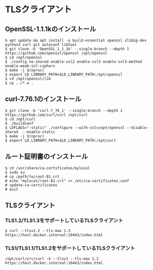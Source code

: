 # TLSクライアント

## OpenSSL-1.1.1kのインストール
```
$ apt update && apt install -y build-essential openssl zlib1g-dev python3 curl git autoconf libtool
$ git clone -b 'OpenSSL_1_1_1k' --single-branch --depth 1 https://github.com/openssl/openssl /opt/openssl
$ cd /opt/openssl
$ ./config no-shared enable-ssl2 enable-ssl3 enable-ssl3-method enable-weak-ssl-ciphers
$ make -j $(nproc)
$ export LD_LIBRARY_PATH=$LD_LIBRARY_PATH:/opt/openssl
$ cd /opt/openssl/lib
$ cp ../*.a .
```

## curl-7.76.1のインストール
```
$ git clone -b 'curl-7_76_1' --single-branch --depth 1 https://github.com/curl/curl /opt/curl
$ cd /opt/curl
$ ./buildconf
$ LDFLAGS="-static" ./configure --with-ssl=/opt/openssl --disable-shared  --enable-static
$ make -j $(nproc)
$ export LD_LIBRARY_PATH=$LD_LIBRARY_PATH:/opt/curl
```

## ルート証明書のインストール
```
$ cd /usr/share/ca-certificates/mylocal
$ sudo su
# cp /path/to/root-01.crt .
# echo "mylocal/root-01.crt" >> /etc/ca-certificates.conf
# update-ca-certificates
# exit
```

## TLSクライアント
### TLS1.2/TLS1.3をサポートしているTLSクライアント
```
$ curl --tlsv1.2 --tls-max 1.3 https://host.docker.internal:10443/index.html
```

### TLS1/TLS1.1/TLS1.2をサポートしているTLSクライアント
```
/opt/curl/src/curl -k --tlsv1 --tls-max 1.2 https://host.docker.internal:10443/index.html
```


